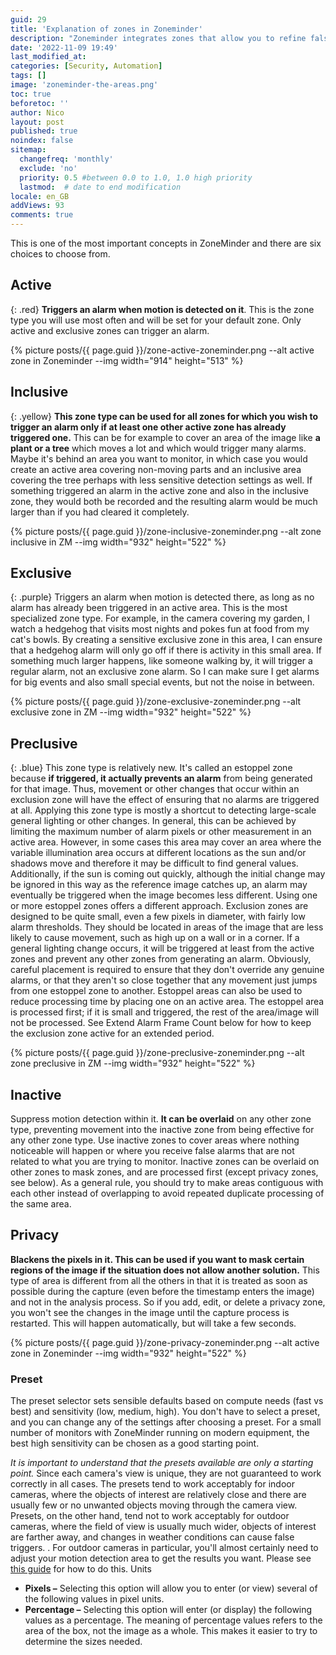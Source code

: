 ```yaml
---
guid: 29
title: 'Explanation of zones in Zoneminder'
description: "Zoneminder integrates zones that allow you to refine false positives"
date: '2022-11-09 19:49'
last_modified_at: 
categories: [Security, Automation]
tags: []
image: 'zoneminder-the-areas.png'
toc: true
beforetoc: ''
author: Nico
layout: post
published: true
noindex: false
sitemap:
  changefreq: 'monthly'
  exclude: 'no'
  priority: 0.5 #between 0.0 to 1.0, 1.0 high priority
  lastmod:  # date to end modification
locale: en_GB
addViews: 93
comments: true
---
```


This is one of the most important concepts in ZoneMinder and there are six choices to choose from.

## Active
{: .red} 
**Triggers an alarm when motion is detected on it**. This is the zone type you will use most often and will be set for your default zone. Only active and exclusive zones can trigger an alarm.

{% picture posts/{{ page.guid }}/zone-active-zoneminder.png --alt active zone in Zoneminder --img width="914" height="513" %}

## Inclusive
{: .yellow}
**This zone type can be used for all zones for which you wish to trigger an alarm only if at least one other active zone has already triggered one.** This can be for example to cover an area of ​​the image like **a plant or a tree** which moves a lot and which would trigger many alarms. Maybe it's behind an area you want to monitor, in which case you would create an active area covering non-moving parts and an inclusive area covering the tree perhaps with less sensitive detection settings as well. If something triggered an alarm in the active zone and also in the inclusive zone, they would both be recorded and the resulting alarm would be much larger than if you had cleared it completely.

{% picture posts/{{ page.guid }}/zone-inclusive-zoneminder.png --alt zone inclusive in ZM --img width="932" height="522" %}

## Exclusive
{: .purple}
Triggers an alarm when motion is detected there, as long as no alarm has already been triggered in an active area. This is the most specialized zone type. For example, in the camera covering my garden, I watch a hedgehog that visits most nights and pokes fun at food from my cat's bowls. By creating a sensitive exclusive zone in this area, I can ensure that a hedgehog alarm will only go off if there is activity in this small area. If something much larger happens, like someone walking by, it will trigger a regular alarm, not an exclusive zone alarm. So I can make sure I get alarms for big events and also small special events, but not the noise in between.

{% picture posts/{{ page.guid }}/zone-exclusive-zoneminder.png --alt exclusive zone in ZM --img width="932" height="522" %}

## Preclusive
{: .blue}
This zone type is relatively new. It's called an estoppel zone because **if triggered, it actually prevents an alarm** from being generated for that image. Thus, movement or other changes that occur within an exclusion zone will have the effect of ensuring that no alarms are triggered at all. Applying this zone type is mostly a shortcut to detecting large-scale general lighting or other changes. In general, this can be achieved by limiting the maximum number of alarm pixels or other measurement in an active area. However, in some cases this area may cover an area where the variable illumination area occurs at different locations as the sun and/or shadows move and therefore it may be difficult to find general values. Additionally, if the sun is coming out quickly, although the initial change may be ignored in this way as the reference image catches up, an alarm may eventually be triggered when the image becomes less different. Using one or more estoppel zones offers a different approach. Exclusion zones are designed to be quite small, even a few pixels in diameter, with fairly low alarm thresholds. They should be located in areas of the image that are less likely to cause movement, such as high up on a wall or in a corner. If a general lighting change occurs, it will be triggered at least from the active zones and prevent any other zones from generating an alarm. Obviously, careful placement is required to ensure that they don't override any genuine alarms, or that they aren't so close together that any movement just jumps from one estoppel zone to another. Estoppel areas can also be used to reduce processing time by placing one on an active area. The estoppel area is processed first; if it is small and triggered, the rest of the area/image will not be processed. See Extend Alarm Frame Count below for how to keep the exclusion zone active for an extended period.

{% picture posts/{{ page.guid }}/zone-preclusive-zoneminder.png --alt zone preclusive in ZM --img width="932" height="522" %}

## Inactive
Suppress motion detection within it. **It can be overlaid** on any other zone type, preventing movement into the inactive zone from being effective for any other zone type. Use inactive zones to cover areas where nothing noticeable will happen or where you receive false alarms that are not related to what you are trying to monitor. Inactive zones can be overlaid on other zones to mask zones, and are processed first (except privacy zones, see below). As a general rule, you should try to make areas contiguous with each other instead of overlapping to avoid repeated duplicate processing of the same area.

## Privacy
**Blackens the pixels in it. This can be used if you want to mask certain regions of the image if the situation does not allow another solution.** This type of area is different from all the others in that it is treated as soon as possible during the capture (even before the timestamp enters the image) and not in the analysis process. So if you add, edit, or delete a privacy zone, you won't see the changes in the image until the capture process is restarted. This will happen automatically, but will take a few seconds.

{% picture posts/{{ page.guid }}/zone-privacy-zoneminder.png --alt active zone in Zoneminder --img width="932" height="522" %}

### Preset
The preset selector sets sensible defaults based on compute needs (fast vs best) and sensitivity (low, medium, high). You don't have to select a preset, and you can change any of the settings after choosing a preset. For a small number of monitors with ZoneMinder running on modern equipment, the best high sensitivity can be chosen as a good starting point.

*It is important to understand that the presets available are only a starting point.* Since each camera's view is unique, they are not guaranteed to work correctly in all cases. The presets tend to work acceptably for indoor cameras, where the objects of interest are relatively close and there are usually few or no unwanted objects moving through the camera view. Presets, on the other hand, tend not to work acceptably for outdoor cameras, where the field of view is usually much wider, objects of interest are farther away, and changes in weather conditions can cause false triggers. . For outdoor cameras in particular, you'll almost certainly need to adjust your motion detection area to get the results you want. Please see [this guide](https://wiki.zoneminder.com/index.php/Understanding_ZoneMinder%27s_Zoning_system_for_Dummies) for how to do this. Units

- **Pixels –** Selecting this option will allow you to enter (or view) several of the following values ​​in pixel units.
- **Percentage –** Selecting this option will enter (or display) the following values ​​as a percentage. The meaning of percentage values ​​refers to the area of ​​the box, not the image as a whole. This makes it easier to try to determine the sizes needed.